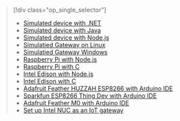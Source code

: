 > [!div class="op_single_selector"]
> * [Simulated device with .NET](../articles/iot-hub/iot-hub-csharp-csharp-getstarted.md)
> * [Simulated device with Java](../articles/iot-hub/iot-hub-java-java-getstarted.md)
> * [Simulated device with Node.js](../articles/iot-hub/iot-hub-node-node-getstarted.md)
> * [Simulatied Gateway on Linux](../articles/iot-hub/iot-hub-linux-gateway-sdk-get-started.md)
> * [Simulatied Gateway Windows](../articles/iot-hub/iot-hub-windows-gateway-sdk-get-started.md)
> * [Raspberry Pi with Node.js](../articles/iot-hub/iot-hub-raspberry-pi-kit-node-get-started.md)
> * [Raspberry Pi with C](../articles/iot-hub/iot-hub-raspberry-pi-kit-c-get-started.md)
> * [Intel Edison with Node.js](../articles/iot-hub/iot-hub-intel-edison-kit-node-get-started.md)
> * [Intel Edison with C](../articles/iot-hub/iot-hub-intel-edison-kit-c-get-started.md)
> * [Adafruit Feather HUZZAH ESP8266 with Arduino IDE](../articles/iot-hub/iot-hub-arduino-huzzah-esp8266-get-started.md)
> * [Sparkfun ESP8266 Thing Dev with Arduino IDE](../articles/iot-hub/iot-hub-sparkfun-esp8266-thing-dev-get-started.md)
> * [Adafruit Feather M0 with Arduino IDE](../articles/iot-hub/iot-hub-adafruit-feather-m0-wifi-kit-arduino-get-started.md)
> * [Set up Intel NUC as an IoT gateway](../articles/iot-hub/iot-hub-gateway-kit-c-lesson1-set-up-nuc.md)